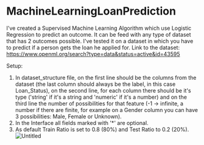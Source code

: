 # MachineLearningLoanPrediction
I've created a Supervised Machine Learning Algorithm which use Logistic Regression to predict an outcome. It can be feed with any type of dataset that has 2 outcomes possible.
I've tested it on a dataset in which you have to predict if a person gets the loan he applied for.
Link to the dataset: https://www.openml.org/search?type=data&status=active&id=43595

Setup:
1. In dataset_structure file, on the first line should be the columns from the dataset (the last column should always be the label, in this case Loan_Status), on the second line, for each column there should be it's type ('string' if it's a string and 'numeric' if it's a number) and on the third line the number of possibilities for that feature (-1 -> infinite, a number if there are finite, for example on a Gender column you can have 3 possibilities: Male, Female or Unknown).
2. In the Interface all fields marked with '*' are optional.
3. As default Train Ratio is set to 0.8 (80%) and Test Ratio to 0.2 (20%).
![Untitled](https://user-images.githubusercontent.com/66367023/196531615-137c0d31-ec5f-403c-919c-c72cdcc66040.png)
